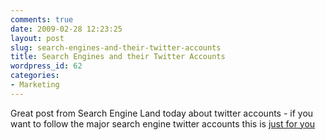 ```yaml
---
comments: true
date: 2009-02-28 12:23:25
layout: post
slug: search-engines-and-their-twitter-accounts
title: Search Engines and their Twitter Accounts
wordpress_id: 62
categories:
- Marketing
---
```


Great post from Search Engine Land today about twitter accounts - if you want to follow the major search engine twitter accounts this is [just for you ](http://searchengineland.com/the-big-list-of-search-engines-their-employees-on-twitter-16727)
